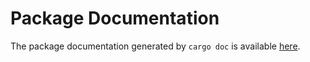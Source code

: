 # Package Documentation

The package documentation generated by `cargo doc` is available
[here](https://crosvm.dev/doc/crosvm/).
